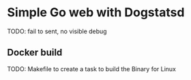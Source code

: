 # Simple Go web with Dogstatsd

TODO: fail to sent, no visible debug

## Docker build

TODO: Makefile to create a task to build the Binary for Linux
